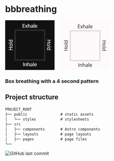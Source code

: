 # bbbreathing
<div>
<img src="box-dark.gif" />
<img src="box-light.gif" style="padding-left: 15px;"/>
</div>

### Box breathing with a 4 second pattern

## Project structure
```
PROJECT_ROOT
├── public               # static assets
│   └── styles           # stylesheets
├── src
│   ├── components       # Astro components
│   ├── layouts          # page layouts
│   ├── pages            # page files
└──
```

![GitHub last commit](https://img.shields.io/github/last-commit/15traven/bbbreathing?logo=github)
